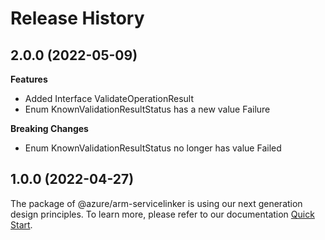 # Release History
    
## 2.0.0 (2022-05-09)
    
**Features**

  - Added Interface ValidateOperationResult
  - Enum KnownValidationResultStatus has a new value Failure

**Breaking Changes**

  - Enum KnownValidationResultStatus no longer has value Failed
    
    
## 1.0.0 (2022-04-27)

The package of @azure/arm-servicelinker is using our next generation design principles. To learn more, please refer to our documentation [Quick Start](https://aka.ms/js-track2-quickstart).
